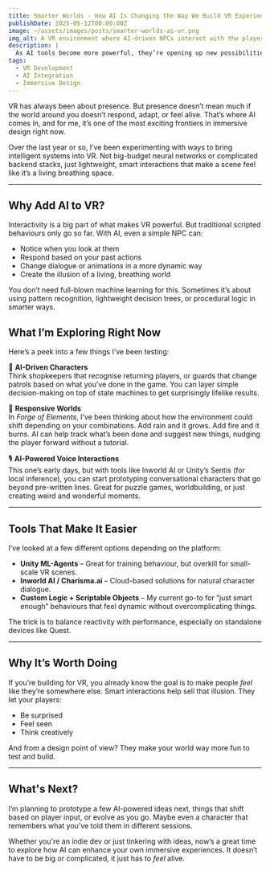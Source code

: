 ```yaml
---
title: Smarter Worlds - How AI Is Changing the Way We Build VR Experiences
publishDate: 2025-05-12T00:00:00Z
image: ~/assets/images/posts/smarter-worlds-ai-vr.png
img_alt: A VR environment where AI-driven NPCs interact with the player dynamically
description: |
  As AI tools become more powerful, they’re opening up new possibilities for immersive and responsive VR worlds. Here’s how intelligent systems are changing the game for indie developers and creators alike.
tags:
  - VR Development
  - AI Integration
  - Immersive Design
---
```


VR has always been about presence. But presence doesn’t mean much if the world around you doesn’t respond, adapt, or feel alive. That’s where AI comes in, and for me, it’s one of the most exciting frontiers in immersive design right now.

Over the last year or so, I’ve been experimenting with ways to bring intelligent systems into VR. Not big-budget neural networks or complicated backend stacks, just lightweight, smart interactions that make a scene feel like it’s a living breathing space.

---

## Why Add AI to VR?

Interactivity is a big part of what makes VR powerful. But traditional scripted behaviours only go so far. With AI, even a simple NPC can:

- Notice when you look at them  
- Respond based on your past actions  
- Change dialogue or animations in a more dynamic way  
- Create the illusion of a living, breathing world  

You don’t need full-blown machine learning for this. Sometimes it’s about using pattern recognition, lightweight decision trees, or procedural logic in smarter ways.

## What I’m Exploring Right Now

Here’s a peek into a few things I’ve been testing:

🧠 **AI-Driven Characters**  
Think shopkeepers that recognise returning players, or guards that change patrols based on what you’ve done in the game. You can layer simple decision-making on top of state machines to get surprisingly lifelike results.

🌱 **Responsive Worlds**  
In *Forge of Elements*, I’ve been thinking about how the environment could shift depending on your combinations. Add rain and it grows. Add fire and it burns. AI can help track what’s been done and suggest new things, nudging the player forward without a tutorial.

🎙️ **AI-Powered Voice Interactions**  
This one’s early days, but with tools like Inworld AI or Unity’s Sentis (for local inference), you can start prototyping conversational characters that go beyond pre-written lines. Great for puzzle games, worldbuilding, or just creating weird and wonderful moments.

---

## Tools That Make It Easier

I’ve looked at a few different options depending on the platform:

- **Unity ML-Agents** – Great for training behaviour, but overkill for small-scale VR scenes.  
- **Inworld AI / Charisma.ai** – Cloud-based solutions for natural character dialogue.  
- **Custom Logic + Scriptable Objects** – My current go-to for “just smart enough” behaviours that feel dynamic without overcomplicating things.

The trick is to balance reactivity with performance, especially on standalone devices like Quest.

---

## Why It’s Worth Doing

If you’re building for VR, you already know the goal is to make people *feel* like they’re somewhere else. Smart interactions help sell that illusion. They let your players:

- Be surprised  
- Feel seen  
- Think creatively  

And from a design point of view? They make your world way more fun to test and build.

---

## What's Next?

I’m planning to prototype a few AI-powered ideas next, things that shift based on player input, or evolve as you go. Maybe even a character that remembers what you’ve told them in different sessions.

Whether you're an indie dev or just tinkering with ideas, now’s a great time to explore how AI can enhance your own immersive experiences. It doesn’t have to be big or complicated, it just has to *feel* alive.

